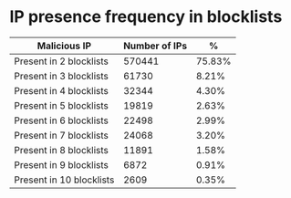 # IP presence frequency in blocklists
| Malicious IP | Number of IPs | % |
|----|----|----|
| Present in 2 blocklists | 570441 | 75.83% |
| Present in 3 blocklists | 61730 | 8.21% |
| Present in 4 blocklists | 32344 | 4.30% |
| Present in 5 blocklists | 19819 | 2.63% |
| Present in 6 blocklists | 22498 | 2.99% |
| Present in 7 blocklists | 24068 | 3.20% |
| Present in 8 blocklists | 11891 | 1.58% |
| Present in 9 blocklists | 6872 | 0.91% |
| Present in 10 blocklists | 2609 | 0.35% |
